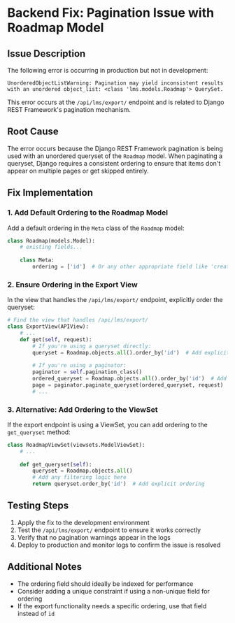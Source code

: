 # Backend Fix: Pagination Issue with Roadmap Model

## Issue Description

The following error is occurring in production but not in development:

```
UnorderedObjectListWarning: Pagination may yield inconsistent results with an unordered object_list: <class 'lms.models.Roadmap'> QuerySet.
```

This error occurs at the `/api/lms/export/` endpoint and is related to Django REST Framework's pagination mechanism.

## Root Cause

The error occurs because the Django REST Framework pagination is being used with an unordered queryset of the `Roadmap` model. When paginating a queryset, Django requires a consistent ordering to ensure that items don't appear on multiple pages or get skipped entirely.

## Fix Implementation

### 1. Add Default Ordering to the Roadmap Model

Add a default ordering in the `Meta` class of the `Roadmap` model:

```python
class Roadmap(models.Model):
    # existing fields...
    
    class Meta:
        ordering = ['id']  # Or any other appropriate field like 'created_at', 'name', etc.
```

### 2. Ensure Ordering in the Export View

In the view that handles the `/api/lms/export/` endpoint, explicitly order the queryset:

```python
# Find the view that handles /api/lms/export/
class ExportView(APIView):
    # ...
    def get(self, request):
        # If you're using a queryset directly:
        queryset = Roadmap.objects.all().order_by('id')  # Add explicit ordering
        
        # If you're using a paginator:
        paginator = self.pagination_class()
        ordered_queryset = Roadmap.objects.all().order_by('id')  # Add explicit ordering
        page = paginator.paginate_queryset(ordered_queryset, request)
        # ...
```

### 3. Alternative: Add Ordering to the ViewSet

If the export endpoint is using a ViewSet, you can add ordering to the `get_queryset` method:

```python
class RoadmapViewSet(viewsets.ModelViewSet):
    # ...
    
    def get_queryset(self):
        queryset = Roadmap.objects.all()
        # Add any filtering logic here
        return queryset.order_by('id')  # Add explicit ordering
```

## Testing Steps

1. Apply the fix to the development environment
2. Test the `/api/lms/export/` endpoint to ensure it works correctly
3. Verify that no pagination warnings appear in the logs
4. Deploy to production and monitor logs to confirm the issue is resolved

## Additional Notes

- The ordering field should ideally be indexed for performance
- Consider adding a unique constraint if using a non-unique field for ordering
- If the export functionality needs a specific ordering, use that field instead of `id`